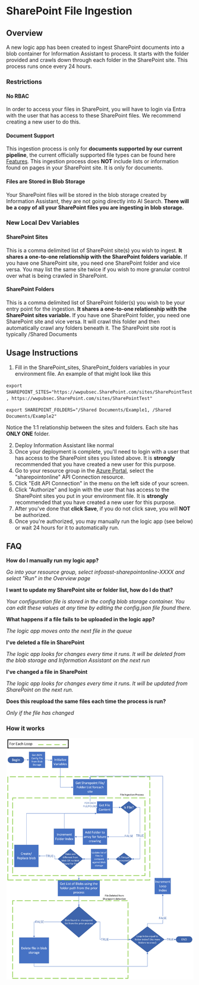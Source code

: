 # SharePoint File Ingestion

## Overview

A new logic app has been created to ingest SharePoint documents into a blob container for Information Assistant to process. It starts with the folder provided and crawls down through each folder in the SharePoint site. This process runs once every 24 hours.

### Restrictions

#### No RBAC
In order to access your files in SharePoint, you will have to login via Entra with the user that has access to these SharePoint files. We recommend creating a new user to do this.

#### Document Support
This ingestion process is only for **documents supported by our current pipeline**, the current officially supported file types can be found here [Features](./features.md#supported-document-types).  This ingestion process does **NOT** include lists or information found on pages in your SharePoint site. It is only for documents.


#### Files are Stored in Blob Storage
Your SharePoint files will be stored in the blob storage created by Information Assistant, they are not going directly into AI Search. **There will be a copy of all your SharePoint files you are ingesting in blob storage.**

### New Local Dev Variables

#### SharePoint Sites

This is a comma delimited list of SharePoint site(s) you wish to ingest. **It shares a one-to-one relationship with the SharePoint folders variable.** If you have one SharePoint site, you need one SharePoint folder and vice versa. You may list the same site twice if you wish to more granular control over what is being crawled in SharePoint.

#### SharePoint Folders

This is a comma delimited list of SharePoint folder(s) you wish to be your entry point for the ingestion. **It shares a one-to-one relationship with the SharePoint sites variable.** If you have one SharePoint folder, you need one SharePoint site and vice versa. It will crawl this folder and then automatically crawl any folders beneath it. The SharePoint site root is typically /Shared Documents

## Usage Instructions

1. Fill in the SharePoint_sites, SharePoint_folders variables in your environment file. An example of that might look like this

`export SHAREPOINT_SITES="https://wwpubsec.SharePoint.com/sites/SharePointTest, https://wwpubsec.SharePoint.com/sites/SharePointTest"`

`export SHAREPOINT_FOLDERS="/Shared Documents/Example1, /Shared Documents/Example2"`

Notice the 1:1 relationship between the sites and folders. Each site has **ONLY ONE** folder.

2. Deploy Information Assistant like normal
3. Once your deployment is complete, you'll need to login with a user that has access to the SharePoint sites you listed above. It is **strongly** recommended that you have created a new user for this purpose.
4. Go to your resource group in the [Azure Portal](https://portal.azure.com/), select the "sharepointonline" API Connection resource.
5. Click "Edit API Connection" in the menu on the left side of your screen.
6. Click "Authorize" and login with the user that has access to the SharePoint sites you put in your environment file. It is **strongly** recommended that you have created a new user for this purpose.
7. After you've done that **click Save**, if you do not click save, you will **NOT** be authorized.
8. Once you're authorized, you may manually run the logic app (see below) or wait 24 hours for it to automatically run.

## FAQ

**How do I manually run my logic app?**

*Go into your resource group, select infoasst-sharepointonline-XXXX and select "Run" in the Overview page*

**I want to update my SharePoint site or folder list, how do I do that?**

*Your configuration file is stored in the config blob storage container. You can edit these values at any time by editing the config.json file found there.*

**What happens if a file fails to be uploaded in the logic app?**

*The logic app moves onto the next file in the queue*

**I've deleted a file in SharePoint**

*The logic app looks for changes every time it runs. It will be deleted from the blob storage and Information Assistant on the next run*

**I've changed a file in SharePoint**

*The logic app looks for changes every time it runs. It will be updated from SharePoint on the next run.*

**Does this reupload the same files each time the process is run?**

*Only if the file has changed*
### How it works

![How does SharePoint Ingestion Work](/docs/images/sharepoint_logic_app_diagram.png)